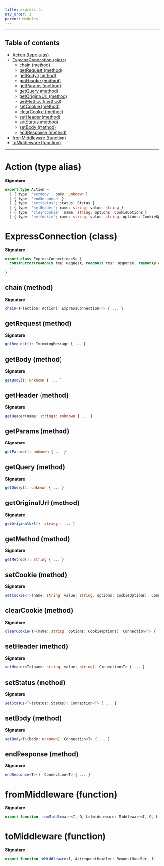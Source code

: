 ```yaml
---
title: express.ts
nav_order: 1
parent: Modules
---
```


---

<h2 class="text-delta">Table of contents</h2>

- [Action (type alias)](#action-type-alias)
- [ExpressConnection (class)](#expressconnection-class)
  - [chain (method)](#chain-method)
  - [getRequest (method)](#getrequest-method)
  - [getBody (method)](#getbody-method)
  - [getHeader (method)](#getheader-method)
  - [getParams (method)](#getparams-method)
  - [getQuery (method)](#getquery-method)
  - [getOriginalUrl (method)](#getoriginalurl-method)
  - [getMethod (method)](#getmethod-method)
  - [setCookie (method)](#setcookie-method)
  - [clearCookie (method)](#clearcookie-method)
  - [setHeader (method)](#setheader-method)
  - [setStatus (method)](#setstatus-method)
  - [setBody (method)](#setbody-method)
  - [endResponse (method)](#endresponse-method)
- [fromMiddleware (function)](#frommiddleware-function)
- [toMiddleware (function)](#tomiddleware-function)

---

# Action (type alias)

**Signature**

```ts
export type Action =
  | { type: 'setBody'; body: unknown }
  | { type: 'endResponse' }
  | { type: 'setStatus'; status: Status }
  | { type: 'setHeader'; name: string; value: string }
  | { type: 'clearCookie'; name: string; options: CookieOptions }
  | { type: 'setCookie'; name: string; value: string; options: CookieOptions }
```

# ExpressConnection (class)

**Signature**

```ts
export class ExpressConnection<S> {
  constructor(readonly req: Request, readonly res: Response, readonly actions: Array<Action> = empty) { ... }
  ...
}
```

## chain (method)

**Signature**

```ts
chain<T>(action: Action): ExpressConnection<T> { ... }
```

## getRequest (method)

**Signature**

```ts
getRequest(): IncomingMessage { ... }
```

## getBody (method)

**Signature**

```ts
getBody(): unknown { ... }
```

## getHeader (method)

**Signature**

```ts
getHeader(name: string): unknown { ... }
```

## getParams (method)

**Signature**

```ts
getParams(): unknown { ... }
```

## getQuery (method)

**Signature**

```ts
getQuery(): unknown { ... }
```

## getOriginalUrl (method)

**Signature**

```ts
getOriginalUrl(): string { ... }
```

## getMethod (method)

**Signature**

```ts
getMethod(): string { ... }
```

## setCookie (method)

**Signature**

```ts
setCookie<T>(name: string, value: string, options: CookieOptions): Connection<T> { ... }
```

## clearCookie (method)

**Signature**

```ts
clearCookie<T>(name: string, options: CookieOptions): Connection<T> { ... }
```

## setHeader (method)

**Signature**

```ts
setHeader<T>(name: string, value: string): Connection<T> { ... }
```

## setStatus (method)

**Signature**

```ts
setStatus<T>(status: Status): Connection<T> { ... }
```

## setBody (method)

**Signature**

```ts
setBody<T>(body: unknown): Connection<T> { ... }
```

## endResponse (method)

**Signature**

```ts
endResponse<T>(): Connection<T> { ... }
```

# fromMiddleware (function)

**Signature**

```ts
export function fromMiddleware<I, O, L>(middleware: Middleware<I, O, L, void>): RequestHandler { ... }
```

# toMiddleware (function)

**Signature**

```ts
export function toMiddleware<I, A>(requestHandler: RequestHandler, f: (req: Request) => A): Middleware<I, I, never, A> { ... }
```
